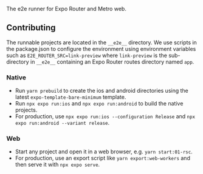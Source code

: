 The e2e runner for Expo Router and Metro web.

## Contributing

The runnable projects are located in the `__e2e__` directory. We use scripts in the package.json to configure the environment using environment variables such as `E2E_ROUTER_SRC=link-preview` where `link-preview` is the sub-directory in `__e2e__` containing an Expo Router routes directory named `app`.

### Native

- Run `yarn prebuild` to create the ios and android directories using the latest `expo-template-bare-minimum` template.
- Run `npx expo run:ios` and `npx expo run:android` to build the native projects.
- For production, use `npx expo run:ios --configuration Release` and `npx expo run:android --variant release`.

### Web

- Start any project and open it in a web browser, e.g. `yarn start:01-rsc`.
- For production, use an export script like `yarn export:web-workers` and then serve it with `npx expo serve`.
